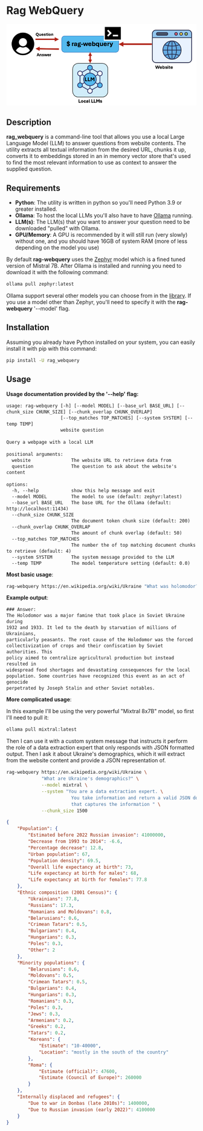 # Rag WebQuery

![rag-webquery.png](https://raw.githubusercontent.com/robert-mcdermott/rag_webquery/main/images/rag-webquery.png)

## Description
**rag_webquery** is a command-line tool that allows you use a local Large Language Model (LLM) to answer questions from website contents. The utility extracts all textual information from the desired URL, chunks it up, converts it to embeddings stored in an in memory vector store that's used to find the most relevant information to use as context to answer the supplied question.

## Requirements

- **Python**: The utility is written in python so you'll need Python 3.9 or greater installed.
- **Ollama**: To host the local LLMs you'll also have to have [Ollama](https://ollama.ai/) running.
- **LLM(s)**: The LLM(s) that you want to answer your question need to be downloaded "pulled" with Ollama.
- **GPU/Memory**: A GPU is recommended by it will still run (very slowly) without one, and you should have 16GB of system RAM (more of less depending on the model you use)

By default **rag-webquery** uses the [Zephyr](https://huggingface.co/HuggingFaceH4/zephyr-7b-beta) model which is a fined tuned version of Mistral 7B.  After Ollama is installed and running you need to download it with the following command:

```bash
ollama pull zephyr:latest
```

Ollama support several other models you can choose from in the [library](https://ollama.ai/library). If you use a model other than Zephyr, you'll need to specify it with the **rag-webquery** '--model' flag.


## Installation

Assuming you already have Python installed on your system, you can easily install it with pip with this command:

```bash
pip install -U rag_webquery
```


## Usage 

**Usage documentation provided by the '--help' flag:**

```text
usage: rag-webquery [-h] [--model MODEL] [--base_url BASE_URL] [--chunk_size CHUNK_SIZE] [--chunk_overlap CHUNK_OVERLAP]
                    [--top_matches TOP_MATCHES] [--system SYSTEM] [--temp TEMP]
                    website question

Query a webpage with a local LLM

positional arguments:
  website               The website URL to retrieve data from
  question              The question to ask about the website's content

options:
  -h, --help            show this help message and exit
  --model MODEL         The model to use (default: zephyr:latest)
  --base_url BASE_URL   The base URL for the Ollama (default: http://localhost:11434)
  --chunk_size CHUNK_SIZE
                        The document token chunk size (default: 200)
  --chunk_overlap CHUNK_OVERLAP
                        The amount of chunk overlap (default: 50)
  --top_matches TOP_MATCHES
                        The number the of top matching document chunks to retrieve (default: 4)
  --system SYSTEM       The system message provided to the LLM
  --temp TEMP           The model temperature setting (default: 0.0)
```


**Most basic usage**:

```bash
rag-webquery https://en.wikipedia.org/wiki/Ukraine "What was holomodor? What was its root cause?"
```

**Example output**:

```
### Answer:
The Holodomor was a major famine that took place in Soviet Ukraine during
1932 and 1933. It led to the death by starvation of millions of Ukrainians,
particularly peasants. The root cause of the Holodomor was the forced
collectivization of crops and their confiscation by Soviet authorities. This
policy aimed to centralize agricultural production but instead resulted in
widespread food shortages and devastating consequences for the local
population. Some countries have recognized this event as an act of genocide
perpetrated by Joseph Stalin and other Soviet notables.
```

**More complicated usage**:

In this example I'll be using the very powerful "Mixtral 8x7B" model, so first I'll need to pull it:

```bash
ollama pull mixtral:latest 
```

Then I can use it with a custom system message that instructs it perform the role of a data extraction expert that only responds with JSON formatted output. Then I ask it about Ukraine's demographics, which it will extract from the website content and provide a JSON representation of.

```bash
rag-webquery https://en.wikipedia.org/wiki/Ukraine \
             "What are Ukraine's demographics?" \
             --model mixtral \
             --system "You are a data extraction expert. \
                        You take information and return a valid JSON document \
                        that captures the information " \
             --chunk_size 1500
```

```json
{
    "Population": {
        "Estimated before 2022 Russian invasion": 41000000,
        "Decrease from 1993 to 2014": -6.6,
        "Percentage decrease": 12.8,
        "Urban population": 67,
        "Population density": 69.5,
        "Overall life expectancy at birth": 73,
        "Life expectancy at birth for males": 68,
        "Life expectancy at birth for females": 77.8
    },
    "Ethnic composition (2001 Census)": {
        "Ukrainians": 77.8,
        "Russians": 17.3,
        "Romanians and Moldovans": 0.8,
        "Belarusians": 0.6,
        "Crimean Tatars": 0.5,
        "Bulgarians": 0.4,
        "Hungarians": 0.3,
        "Poles": 0.3,
        "Other": 2
    },
    "Minority populations": {
        "Belarusians": 0.6,
        "Moldovans": 0.5,
        "Crimean Tatars": 0.5,
        "Bulgarians": 0.4,
        "Hungarians": 0.3,
        "Romanians": 0.3,
        "Poles": 0.3,
        "Jews": 0.3,
        "Armenians": 0.2,
        "Greeks": 0.2,
        "Tatars": 0.2,
        "Koreans": {
            "Estimate": "10-40000",
            "Location": "mostly in the south of the country"
        },
        "Roma": {
            "Estimate (official)": 47600,
            "Estimate (Council of Europe)": 260000
        }
    },
    "Internally displaced and refugees": {
        "Due to war in Donbas (late 2010s)": 1400000,
        "Due to Russian invasion (early 2022)": 4100000
    }
}
```